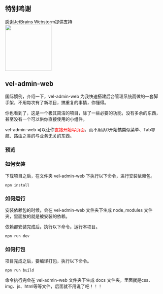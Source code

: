 ## 特别鸣谢 
感谢JetBrains Webstorm提供支持<br>
<img src="https://github.com/mutolee/vel-admin-web/blob/branch-develop/public/static/imgs/Jet.png?raw=true" width=150>

## vel-admin-web

国际惯例，介绍一下，vel-admin-web 为我快速搭建后台管理系统而做的一套脚手架，不用每次有了新项目，搞重复的事情，你懂得。

你也看到了，这是一个极其简洁的项目，除了一些必要的功能，没有多余的东西，甚至没有一个可以供你直接使用的小组件。

vel-admin-web 可以让你<span style="color: red">直接开始写页面</span>，而不用从0开始搞类似菜单、Tab导航、路由之类的与业务无关的东西。

### 预览


### 如何安装

下载项目之后，在文件夹 vel-admin-web 下执行以下命令，进行安装依赖包。

```
npm install
```

### 如何运行

安装依赖包的时候，会在 vel-admin-web 文件夹下生成 node_modules 文件夹，里面放的就是被安装的依赖。

依赖都安装完成后，执行以下命令，运行本项目。

```
npm run dev
```

### 如何打包

项目完成之后，要编译打包，执行以下命令。

```
npm run build
```

命令执行完会在 vel-admin-web 文件夹下生成 docs 文件夹，里面就是css、img、js、html等等文件，后面就不用说了吧！！！



